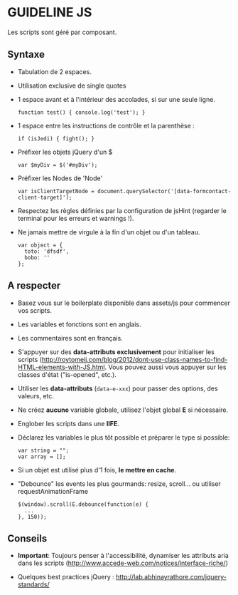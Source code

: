 # GUIDELINE JS

Les scripts sont géré par composant.

## Syntaxe

* Tabulation de 2 espaces.
* Utilisation exclusive de single quotes
* 1 espace avant et à l'intérieur des accolades, si sur une seule ligne.
  ```
  function test() { console.log('test'); }
  ```

* 1 espace entre les instructions de contrôle et la parenthèse :
  ```
  if (isJedi) { fight(); }
  ```

* Préfixer les objets jQuery d'un $
  ```
  var $myDiv = $('#myDiv');
  ```

* Préfixer les Nodes de 'Node'
  ```
  var isClientTargetNode = document.querySelector('[data-formcontact-client-target]');
  ```

* Respectez les règles définies par la configuration de jsHint (regarder le terminal pour les erreurs et warnings !).

* Ne jamais mettre de virgule à la fin d'un objet ou d'un tableau.
  ```
  var object = {
    toto: 'dfsdf',
    bobo: ''
  };
  ```

## A respecter

* Basez vous sur le boilerplate disponible dans assets/js pour commencer vos scripts.

* Les variables et fonctions sont en anglais.

* Les commentaires sont en français.

* S'appuyer sur des **data-attributs exclusivement** pour initialiser les scripts (http://roytomeij.com/blog/2012/dont-use-class-names-to-find-HTML-elements-with-JS.html. Vous pouvez aussi vous appuyer sur les classes d'état ("is-opened", etc.).

* Utiliser les **data-attributs** (`data-e-xxx`) pour passer des options, des valeurs, etc.

* Ne créez **aucune** variable globale, utilisez l'objet global **E** si nécessaire.

* Englober les scripts dans une **IIFE**.

* Déclarez les variables le plus tôt possible et préparer le type si possible:
  ```
  var string = "";
  var array = [];
  ```

* Si un objet est utilisé plus d'1 fois, **le mettre en cache**.

* "Debounce" les events les plus gourmands: resize, scroll... ou utiliser requestAnimationFrame
  ```
  $(window).scroll(E.debounce(function(e) {
    ...
  }, 150));
  ```

## Conseils

* **Important**: Toujours penser à l'accessibilité, dynamiser les attributs aria dans les scripts (http://www.accede-web.com/notices/interface-riche/)

* Quelques best practices jQuery : http://lab.abhinayrathore.com/jquery-standards/

